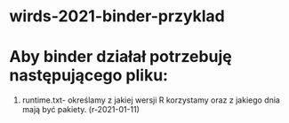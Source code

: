 # wirds-2021-binder-przyklad
# Aby binder działał potrzebuję następującego pliku:
1. runtime.txt- określamy z jakiej wersji R korzystamy oraz z jakiego dnia mają być pakiety. (r-2021-01-11)

